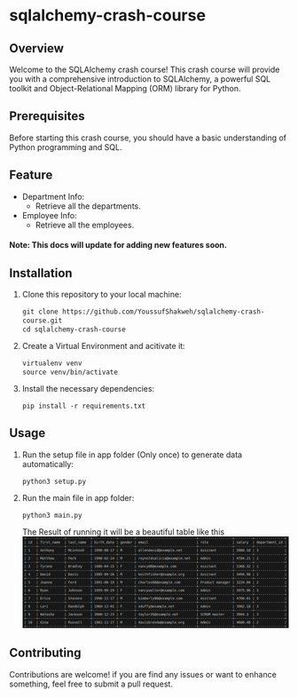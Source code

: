 # sqlalchemy-crash-course
## Overview
Welcome to the SQLAlchemy crash course! This crash course will provide you with a comprehensive introduction to SQLAlchemy, a powerful SQL toolkit and Object-Relational Mapping (ORM) library for Python.

## Prerequisites
Before starting this crash course, you should have a basic understanding of Python programming and SQL.

## Feature
 - Department Info:
    - Retrieve all the departments.
 - Employee Info:
    - Retrieve all the employees.

#### Note: This docs will update for adding new features soon.

## Installation
1. Clone this repository to your local machine:
    ```
    git clone https://github.com/YoussufShakweh/sqlalchemy-crash-course.git
    cd sqlalchemy-crash-course
    ```
2. Create a Virtual Environment and acitivate it:
    ```
    virtualenv venv
    source venv/bin/activate
    ```
3. Install the necessary dependencies:
    ```
    pip install -r requirements.txt
    ```

## Usage
1. Run the setup file in app folder (Only once) to generate data automatically:
    ```
    python3 setup.py
    ```
2. Run the main file in app folder:
    ```
    python3 main.py
    ```
    The Result of running it will be a beautiful table like this
    ![Result](/images/table-image.png)

## Contributing
Contributions are welcome! if you are find any issues or want to enhance something, feel free to submit a pull request.